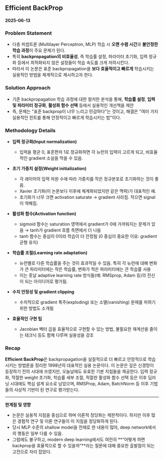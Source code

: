 ## Efficient BackProp

#### 2025-06-13

### Problem Statement

* 다층 퍼셉트론 (Multilayer Perceptron, MLP) 학습 시 **오랜 수렴 시간**과 **불안정한 학습 과정**이 주요 문제가 된다.
* 특히 **backpropagation의 비효율성**, 즉 학습률 설정, 파라미터 초기화, 입력 정규화 등에서 최적화되지 않은 설정들이 학습 속도를 크게 저하시킨다.
* 따라서 이 논문은 표준 backpropagation을 **보다 효율적이고 빠르게** 학습시키는 실용적인 방법을 체계적으로 제시하고자 한다.

### Solution Approach

* 기존 backpropagation 학습 과정에 대한 철저한 분석을 통해, **학습률 설정**, **입력 및 파라미터 정규화**, **활성화 함수 선택** 등에서 실용적인 개선책을 제안
* 즉, 문제는 "표준 backprop이 너무 느리고 민감하다"는 것이고, 해결은 "여러 가지 실용적인 힌트를 통해 안정적이고 빠르게 학습시키는 법"이다.

### Methodology Details

* **입력 정규화(Input normalization)**

  * 입력을 평균 0, 표준편차 1로 정규화하면 각 뉴런의 입력이 고르게 되고, 비효율적인 gradient 소실을 막을 수 있음.

* **초기 가중치 설정(Weight initialization)**

  * 각 레이어의 입력 차원 수에 따라 가중치를 작은 정규분포로 초기화하는 것이 좋음.
  * Xavier 초기화(이 논문보다 이후에 체계화되었지만 같은 맥락)가 대표적인 예.
  * 초기화가 너무 크면 activation saturate → gradient 사라짐. 작으면 signal이 약해짐.

* **활성화 함수(Activation function)**

  * sigmoid 함수는 saturation 영역에서 gradient가 0에 가까워지는 문제가 있음 → tanh가 gradient 흐름 측면에서 더 나음
  * tanh 함수는 중심이 0이라 학습이 더 안정됨 (0 중심이 중요한 이유: gradient 균형 유지)

* **학습률 조절(Learning rate adaptation)**

  * 뉴런별로 다른 학습률을 주는 것이 효과적일 수 있음. 특히 각 뉴런에 대해 변화가 큰 파라미터에는 작은 학습률, 변화가 적은 파라미터에는 큰 학습률 사용
  * 이는 훗날 adaptive learning rate 방식들(예: RMSprop, Adam 등)의 전신이 되는 아이디어로 평가됨.

* **수치 안정성 및 gradient clipping**

  * 수치적으로 gradient 폭주(exploding) 또는 소멸(vanishing) 문제를 피하기 위한 방법도 소개됨

* **효율적인 구현 팁**

  * Jacobian 벡터 곱을 효율적으로 구현할 수 있는 방법, 불필요한 재계산을 줄이는 테크닉 등도 함께 다루며 실용성을 강조

### Recap

**Efficient BackProp**은 backpropagation을 실질적으로 더 빠르고 안정적으로 학습시키는 방법론을 정리한 1998년의 대표적인 실용 논문이다.
이 논문은 깊은 신경망이 등장하기 전의 시대에 쓰였지만, 오늘날에도 유효한 기본 지침들을 제공한다. 입력 정규화, 적절한 weight 초기화, 학습률 세부 조절, 적절한 활성화 함수 선택 등은 이후 딥러닝 시대에도 핵심 설계 요소로 남았으며, RMSProp, Adam, BatchNorm 등 이후 기법들의 사상적 기반이 된 연구로 평가받는다.

---

**한계점 및 영향**

* 논문은 실용적 지침을 중심으로 하며 이론적 정당화는 제한적이다. 하지만 이후 많은 경험적 연구 및 이론 연구들이 이 지침을 정당화하게 된다.
* 당시 MLP 수준의 shallow model을 전제로 한 내용이 많아, deep network에서의 행동은 일부 다를 수 있음.
* 그럼에도 불구하고, modern deep learning에서도 여전히 \*\*“어떻게 하면 backprop을 효율적으로 할 수 있을까”\*\*라는 질문에 대해 중요한 출발점이 되는 고전으로 자리 잡았다.
